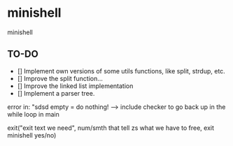 # minishell

minishell

## TO-DO

- [] Implement own versions of some utils functions, like split, strdup, etc.
- [] Improve the split function...
- [] Improve the linked list implementation
- [] Implement a parser tree.


error in: "sdsd 
empty = do nothing! --> include checker to go back up in the while loop in main





exit("exit text we need", num/smth that tell zs what we have to free, exit minishell yes/no)
